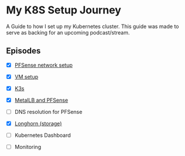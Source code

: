 My K8S Setup Journey
================================================

A Guide to how I set up my Kubernetes cluster. This guide was made to serve as backing for an upcoming podcast/stream.

Episodes
---------------
* [X] [PFSense network setup](/PFSense%20K8S%20Network.md) 
* [X] [VM setup](VMs.md)
* [X] [K3s](K3s.md) 
* [X] [MetalLB and PFSense](MetalLB.md)
* [ ] DNS resolution for PFSense
* [X] [Longhorn (storage)](Longhorn.md)
* [ ] Kubernetes Dashboard
* [ ] Monitoring


